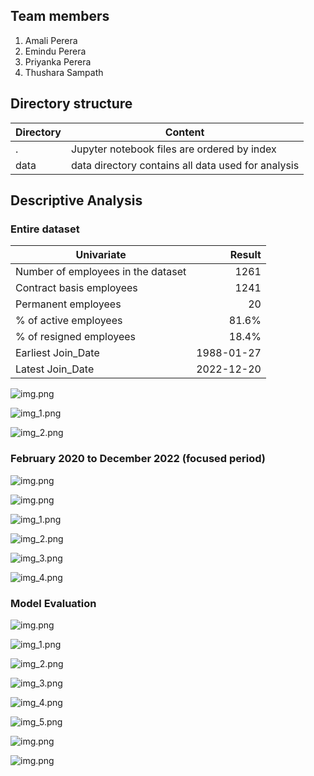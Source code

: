 ## Team members

1. Amali Perera
2. Emindu Perera
3. Priyanka Perera
4. Thushara Sampath


## Directory structure

| Directory | Content                                            |
|-----------|----------------------------------------------------|
| .         | Jupyter notebook files are ordered by index        |
| data      | data directory contains all data used for analysis |


## Descriptive Analysis

### Entire dataset 

| Univariate                         |     Result |
|------------------------------------|-----------:|
| Number of employees in the dataset |       1261 |
| Contract basis employees           |       1241 |
| Permanent employees                |         20 |
| % of active employees              |      81.6% |
| % of resigned employees            |      18.4% |
| Earliest Join_Date                 | 1988-01-27 |
| Latest Join_Date                   | 2022-12-20 |


![img.png](images/full-data-set-employment-type.png)

![img_1.png](images/full-dataset-employment-status-percentage.png)

![img_2.png](images/full-data-set-pair-plot.png)


### February 2020 to December 2022 (focused period)

![img.png](images/attendance.png)

![img.png](images/focused-period-pair-plots.png)

![img_1.png](images/focused-period-employmet-type.png)

![img_2.png](images/focused-period-employee-status.png)

![img_3.png](images/focused-period-gender.png)

![img_4.png](images/focused-period-employee-status-percentage.png)



### Model Evaluation

![img.png](images/lr-confusion-matrix.png)

![img_1.png](images/rf-confusion-matrix.png)

![img_2.png](images/knn-confusion-matrix.png)

![img_3.png](images/nb-confusion-matrix.png)

![img_4.png](images/dt-confusion-matrix.png)

![img_5.png](images/pr-confusion-matrix.png)

![img.png](images/model-evaluation-model-view.png)

![img.png](images/model-evaluation-metric-view.png)

